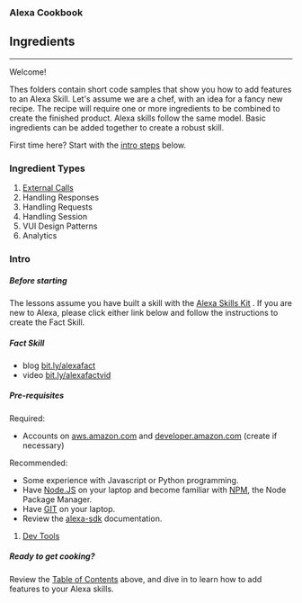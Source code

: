 
### Alexa Cookbook
## Ingredients
<hr />

Welcome!

Thes folders contain short code samples that show you how to add features to an Alexa Skill.
Let's assume we are a chef, with an idea for a fancy new recipe.
The recipe will require one or more ingredients to be combined to create the finished product.
Alexa skills follow the same model. Basic ingredients can be added together to create a robust skill.


First time here?  Start with the [intro steps](#intro) below.

### Ingredient Types <a id="toc"></a>

1. [External Calls](ExternalCalls)
1. Handling Responses
1. Handling Requests
1. Handling Session
1. VUI Design Patterns
1. Analytics


### Intro <a id="intro"></a>

##### Before starting
The lessons assume you have built a skill with the [Alexa Skills Kit](https://developer.amazon.com/ask) .
If you are new to Alexa, please click either link below and follow the instructions to create the Fact Skill.

##### Fact Skill
* blog [bit.ly/alexafact](https://bit.ly/alexafact)
* video [bit.ly/alexafactvid](https://bit.ly/alexafactvid)

##### Pre-requisites
Required:
* Accounts on [aws.amazon.com](aws.amazon.com) and [developer.amazon.com](developer.amazon.com) (create if necessary)

Recommended:
* Some experience with Javascript or Python programming.
* Have [Node.JS](https://nodejs.org/en/) on your laptop and become familiar with [NPM](https://www.npmjs.com), the Node Package Manager.
* Have [GIT](http://www.git.com) on your laptop.
* Review the [alexa-sdk](https://www.npmjs.com/package/alexa-sdk) documentation.


1. [Dev Tools](DevTools)

##### Ready to get cooking?

Review the [Table of Contents](#toc) above, and dive in to learn how to add features to your Alexa skills.

